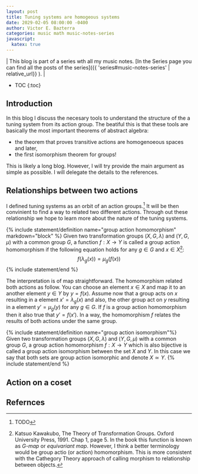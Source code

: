 ```yaml
---
layout: post
title: Tuning systems are homogeous systems
date: 2029-02-05 08:00:00 -0400
author: Victor E. Bazterra
categories: music math music-notes-series
javascript:
  katex: true
---
```


| This blog is part of a series wth all my music notes. [In the Series page you can find all the posts of the series]({{ 'series#music-notes-series' | relative_url}} ). |

* TOC
{:toc}

## Introduction

In this blog I discuss the necesary tools to understand the structure of the a tuning system from its action group. The beatiful this is that these tools are basically the most important theorems of abstract algebra:

* the theorem that proves transitive actions are homogenoeous spaces and later,
* the first isomorphism theorem for groups!

This is likely a long blog. However, I will try provide the main argument as simple as possible. I will delegate the details to the references.

## Relationships between two actions

I defined tuning systems as an orbit of an action groups.[^1] It will be then convinient to find a way to related two different actions. Through out these relationship we hope to learn more about the nature of the tuning systems.

{% include statement/definition name="group action homomorphism" markdown="block" %}
Given two transformation groups $(X, G, \lambda)$ and $(Y, G, \mu)$ with a common group $G$, a function $f: X \rightarrow Y$ is called a group action homomorphism if the following equation holds for any $g \in G$ and $x \in X$[^2]:
$$
f(\lambda_g(x)) = \mu_g(f(x))
$$
{% include statement/end %}

The interpretation is of map straightforward. The homomorphism related both actions as follow. You can choose an element $x \in X$ and map it to an another element $y \in Y$ by $y = f(x)$. Assume now that a group acts on $x$ resulting in a element $x' = \lambda_g(x)$ and also, the other group act on $y$ resulting in a element $y' = \mu_g(y)$ for any $g \in G$. If $f$ is a group action homomorphism then it also true that $y' = f(x')$. In a way, the homomorphism $f$ relates the results of both actions under the same group.

{% include statement/definition name="group action isomorphism"%}
Given two transformation groups $(X, G, \lambda)$ and $(Y, G, \mu)$ with a common group $G$, a group action homomorphism $f: X \rightarrow Y$ which is also bijective is called a group action isomorphism between the set $X$ and $Y$. In this case we say that both sets are group action isomorphic and denote $X \simeq Y$.
{% include statement/end %}

## Action on a coset



## Refernces

[^1]: TODO
[^2]: Katsuo Kawakubo, The Theory of Transformation Groups. Oxford University Press, 1991. Chap 1, page 5. In the book this function is known as *G-map* or *equivariant map*. However, I think a better terminology would be group actio (or action) homomorphism. This is more consistent with the Cathegory Theory approach of calling morphism to relationship between objects.